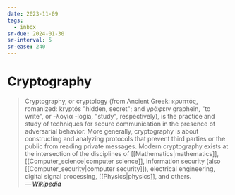 ```yaml
---
date: 2023-11-09
tags:
  - inbox
sr-due: 2024-01-30
sr-interval: 5
sr-ease: 240
---
```


# Cryptography

> Cryptography, or cryptology (from Ancient Greek: κρυπτός, romanized: kryptós
> "hidden, secret"; and γράφειν graphein, "to write", or -λογία -logia, "study",
> respectively), is the practice and study of techniques for secure
> communication in the presence of adversarial behavior. More generally,
> cryptography is about constructing and analyzing protocols that prevent third
> parties or the public from reading private messages. Modern cryptography
> exists at the intersection of the disciplines of [[Mathematics|mathematics]],
> [[Computer_science|computer science]], information security (also
> [[Computer_security|computer security]]), electrical engineering, digital
> signal processing, [[Physics|physics]], and others.\
> — <cite>[Wikipedia](https://en.wikipedia.org/wiki/Cryptography)</cite>
